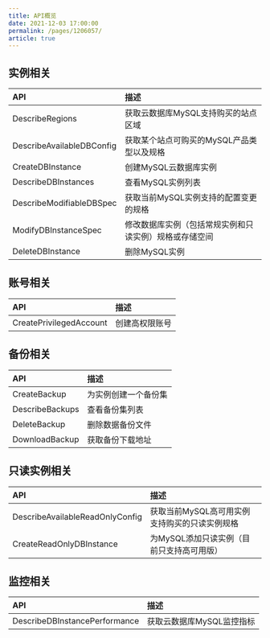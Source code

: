 ```yaml
---
title: API概览
date: 2021-12-03 17:00:00
permalink: /pages/1206057/
article: true
---
```



## 实例相关

| API                       | 描述                                                   |
| :------------------------ | :----------------------------------------------------- |
| DescribeRegions           | 获取云数据库MySQL支持购买的站点区域                    |
| DescribeAvailableDBConfig | 获取某个站点可购买的MySQL产品类型以及规格              |
| CreateDBInstance          | 创建MySQL云数据库实例                                  |
| DescribeDBInstances       | 查看MySQL实例列表                                      |
| DescribeModifiableDBSpec  | 获取当前MySQL实例支持的配置变更的规格                  |
| ModifyDBInstanceSpec      | 修改数据库实例（包括常规实例和只读实例）规格或存储空间 |
| DeleteDBInstance          | 删除MySQL实例                                          |

## 账号相关

| API                     | 描述           |
| :---------------------- | :------------- |
| CreatePrivilegedAccount | 创建高权限账号 |

## 备份相关

| API             | 描述                 |
| :-------------- | :------------------- |
| CreateBackup    | 为实例创建一个备份集 |
| DescribeBackups | 查看备份集列表       |
| DeleteBackup    | 删除数据备份文件     |
| DownloadBackup  | 获取备份下载地址     |

## 只读实例相关

| API                             | 描述                                        |
| :------------------------------ | :------------------------------------------ |
| DescribeAvailableReadOnlyConfig | 获取当前MySQL高可用实例支持购买的只读实例规格 |
| CreateReadOnlyDBInstance        | 为MySQL添加只读实例（目前只支持高可用版）     |

## 监控相关

| API                           | 描述                      |
| :---------------------------- | :------------------------ |
| DescribeDBInstancePerformance | 获取云数据库MySQL监控指标 |

